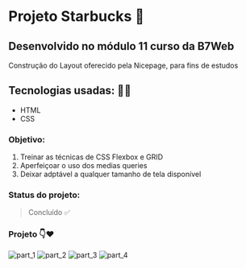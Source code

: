 # Projeto Starbucks 🥤

## Desenvolvido no módulo 11 curso da B7Web
  <p align="justify"> Construção do Layout oferecido pela Nicepage, para fins de estudos</p>
  
## Tecnologias usadas: 👨‍💻
- HTML
- CSS

### Objetivo:
 1. Treinar as técnicas de CSS Flexbox e GRID
 2. Aperfeiçoar o uso dos medias queries
 3. Deixar adptável a qualquer tamanho de tela disponível
 
 ### Status do projeto: 
 > Concluído ✅
 
 ### Projeto 👇❤
 
![part_1](https://user-images.githubusercontent.com/52933241/110535425-068f4300-80ff-11eb-82eb-a87079bf57d3.png)
![part_2](https://user-images.githubusercontent.com/52933241/110535430-08590680-80ff-11eb-836d-cb2328534ca2.png)
![part_3](https://user-images.githubusercontent.com/52933241/110535438-0b53f700-80ff-11eb-9e33-fdd27f318b1a.png)
![part_4](https://user-images.githubusercontent.com/52933241/110535447-0db65100-80ff-11eb-8f97-8978d909817b.png)
